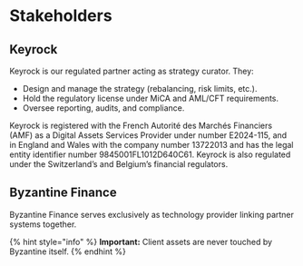 # Stakeholders

## Keyrock

Keyrock is our regulated partner acting as strategy curator. They:

* Design and manage the strategy (rebalancing, risk limits, etc.).
* Hold the regulatory license under MiCA and AML/CFT requirements.
* Oversee reporting, audits, and compliance.

Keyrock is registered with the French Autorité des Marchés Financiers (AMF) as a Digital Assets Services Provider under number E2024-115, and in England and Wales with the company number 13722013 and has the legal entity identifier number 9845001FL1012D640C61. Keyrock is also regulated under the Switzerland’s and Belgium’s financial regulators.&#x20;

## Byzantine Finance

Byzantine Finance serves exclusively as technology provider linking partner systems together.

{% hint style="info" %}
**Important:** Client assets are never touched by Byzantine itself.
{% endhint %}
